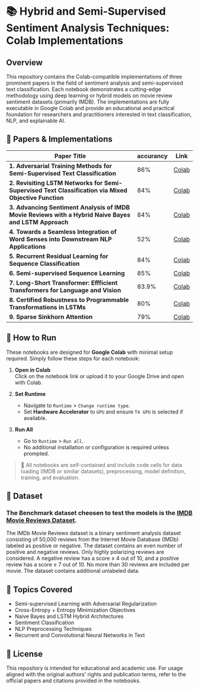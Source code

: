 # 📚 Hybrid and Semi-Supervised Sentiment Analysis Techniques: Colab Implementations

## Overview

This repository contains the Colab-compatible implementations of three prominent papers in the field of sentiment analysis and semi-supervised text classification. Each notebook demonstrates a cutting-edge methodology using deep learning or hybrid models on movie review sentiment datasets (primarily IMDB). The implementations are fully executable in Google Colab and provide an educational and practical foundation for researchers and practitioners interested in text classification, NLP, and explainable AI.

## 📄 Papers & Implementations

| Paper Title                                                                                         | accurancy                                                  | Link |
|-----------------------------------------------------------------------------------------------------|---------------------------------------------------------------|---|
| **1. Adversarial Training Methods for Semi-Supervised Text Classification**                         |86%     | [Colab](https://colab.research.google.com/drive/1eZLPjSda1ujVfYsVTyo2uxR4AymdyAzv?usp=sharing) |
| **2. Revisiting LSTM Networks for Semi-Supervised Text Classification via Mixed Objective Function**| 84% | [Colab](https://colab.research.google.com/drive/1lAiESaxF4siCpikVXu2RAnXxAK6-TVoh?usp=sharing) |
| **3. Advancing Sentiment Analysis of IMDB Movie Reviews with a Hybrid Naive Bayes and LSTM Approach**| 84%  | [Colab](https://colab.research.google.com/drive/1t-7nc1XRNp57iZHrcIkIwVn0MUrqdjWq?usp=sharing) |
| **4. Towards a Seamless Integration of Word Senses into Downstream NLP Applications**| 52% | [Colab](https://colab.research.google.com/drive/1WJ1phfe0OrivlGI1DEKfPMOyxyec1hAR?usp=sharing) |
| **5. Recurrent Residual Learning for Sequence Classification**| 84%  | [Colab](https://colab.research.google.com/drive/1lV5D07UYc4JoBM8QBUjMaApP4xT1oYvh?usp=sharing) |
| **6. Semi-supervised Sequence Learning**| 85%  | [Colab](https://colab.research.google.com/drive/1En1T4jZ74Iz6ssKrQbUVfYymIGolZ8Wf?usp=sharing) |
| **7. Long-Short Transformer: Effficient Transformers for Language and Vision**| 83.9%  | [Colab](https://colab.research.google.com/drive/1LadMVPuWnBz3-suXomUmTiTc4GoPBaeQ?usp=sharing) |
| **8. Certified Robustness to Programmable Transformations in LSTMs**| 80%  | [Colab](https://colab.research.google.com/drive/1M_OeFti28bQsEdpqueXUfmENJpu0Xkvy?usp=sharing) |
| **9. Sparse Sinkhorn Attention**| 79%  | [Colab](https://colab.research.google.com/drive/1eONh7SISwNoY18V1HihPYZ5jDDE6Qm4S?usp=sharing) |

## 🔧 How to Run

These notebooks are designed for **Google Colab** with minimal setup required. Simply follow these steps for each notebook:

1. **Open in Colab**  
   Click on the notebook link or upload it to your Google Drive and open with Colab.

2. **Set Runtime**  
   - Navigate to `Runtime` > `Change runtime type`.
   - Set **Hardware Accelerator** to `GPU` and ensure `T4 GPU` is selected if available.

3. **Run All**  
   - Go to `Runtime` > `Run all`.
   - No additional installation or configuration is required unless prompted.

> 📝 All notebooks are self-contained and include code cells for data loading (IMDB or similar datasets), preprocessing, model definition, training, and evaluation.

## 📁 Dataset

### The Benchmark dataset cheosen to test the models is the [IMDB Movie Reviews Dataset](https://www.kaggle.com/datasets/lakshmi25npathi/imdb-dataset-of-50k-movie-reviews).
The IMDb Movie Reviews dataset is a binary sentiment analysis dataset consisting of 50,000 reviews from the Internet Movie Database (IMDb) labeled as positive or negative. The dataset contains an even number of positive and negative reviews. Only highly polarizing reviews are considered. A negative review has a score ≤ 4 out of 10, and a positive review has a score ≥ 7 out of 10. No more than 30 reviews are included per movie. The dataset contains additional unlabeled data.

## 🧠 Topics Covered

- Semi-supervised Learning with Adversarial Regularization
- Cross-Entropy + Entropy Minimization Objectives
- Naive Bayes and LSTM Hybrid Architectures
- Sentiment Classification
- NLP Preprocessing Techniques
- Recurrent and Convolutional Neural Networks in Text

## 📜 License

This repository is intended for educational and academic use. For usage aligned with the original authors' rights and publication terms, refer to the official papers and citations provided in the notebooks.
